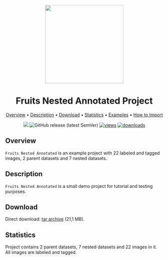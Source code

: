 <div align="center" markdown> 

<img src="https://i.imgur.com/UdBujFN.png" width="250" /> <br>

# Fruits Nested Annotated Project  

<p align="center">

  <a href="#overview">Overview</a> •
  <a href="#description">Description</a> •
  <a href="#download">Download</a> •
  <a href="#statistics">Statistics</a> •
  <a href="#examples">Examples</a> •
  <a href="#how-to-import">How to Import</a>
</p>

[![](https://img.shields.io/badge/slack-chat-green.svg?logo=slack)](https://supervisely.com/slack)
![GitHub release (latest SemVer)](https://img.shields.io/github/v/release/supervisely-ecosystem/fruits-nested-annotated)
[![views](https://app.supervisely.com/img/badges/views/supervisely-ecosystem/fruits-nested-annotated.png)](https://supervisely.com)
[![downloads](https://app.supervisely.com/img/badges/downloads/supervisely-ecosystem/fruits-nested-annotated.png)](https://supervisely.com)

</div>

## Overview

 `Fruits Nested Annotated` is an example project with 22 labeled and tagged images, 2 parent datasets and 7 nested datasets.

## Description

`Fruits Nested Annotated` is a small demo project for tutorial and testing purposes.

## Download

Direct download: [tar archive](https://github.com/user-attachments/files/19432603/project.zip) (21,1 MB).

## Statistics

Project contains 2 parent datasets, 7 nested datasets and 22 images in it. All images are labeled and tagged.
